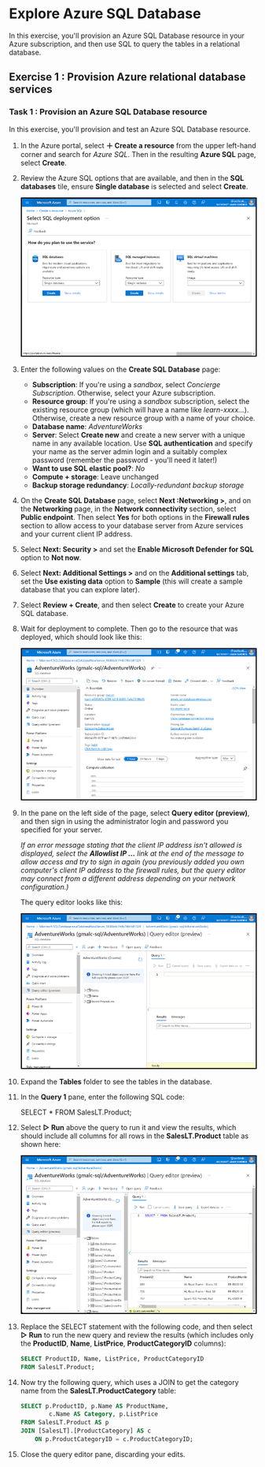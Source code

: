 # Explore Azure SQL Database

In this exercise, you'll provision an Azure SQL Database resource in your Azure subscription, and then use SQL to query the tables in a relational database. 

## Exercise 1 : Provision Azure relational database services

### Task 1 : Provision an Azure SQL Database resource

In this exercise, you'll provision and test an Azure SQL Database resource.

1. In the Azure portal, select  **＋ Create a resource**  from the upper left-hand corner and search for  _Azure SQL_. Then in the resulting  **Azure SQL**  page, select  **Create**.
    
2. Review the Azure SQL options that are available, and then in the  **SQL databases**  tile, ensure  **Single database**  is selected and select  **Create**.
    
   ![Screenshot of the Azure portal showing the Azure SQL page.](media/azure-sql-portal.png)
    
3. Enter the following values on the  **Create SQL Database**  page:
    
    -   **Subscription**: If you're using a  _sandbox_, select  _Concierge Subscription_. Otherwise, select your Azure subscription.
    -   **Resource group**: If you're using a  _sandbox_  subscription, select the existing resource group (which will have a name like  _learn-xxxx..._). Otherwise, create a new resource group with a name of your choice.
    -   **Database name**:  _AdventureWorks_
    -   **Server**: Select  **Create new**  and create a new server with a unique name in any available location. Use  **SQL authentication**  and specify your name as the server admin login and a suitably complex password (remember the password - you'll need it later!)
    -   **Want to use SQL elastic pool?**:  _No_
    -   **Compute + storage**: Leave unchanged
    -   **Backup storage redundancy**:  _Locally-redundant backup storage_
4. On the  **Create SQL Database**  page, select  **Next :Networking >**, and on the  **Networking**  page, in the  **Network connectivity**  section, select  **Public endpoint**. Then select  **Yes**  for both options in the  **Firewall rules**  section to allow access to your database server from Azure services and your current client IP address.
    
5. Select  **Next: Security >**  and set the  **Enable Microsoft Defender for SQL**  option to  **Not now**.
    
6. Select  **Next: Additional Settings >**  and on the  **Additional settings**  tab, set the  **Use existing data**  option to  **Sample**  (this will create a sample database that you can explore later).
    
7. Select  **Review + Create**, and then select  **Create**  to create your Azure SQL database.
    
8. Wait for deployment to complete. Then go to the resource that was deployed, which should look like this:
    
   ![Screenshot of the Azure portal showing the SQL Database page.](media/sql-database-portal.png)
    
9. In the pane on the left side of the page, select  **Query editor (preview)**, and then sign in using the administrator login and password you specified for your server.
    
    _If an error message stating that the client IP address isn't allowed is displayed, select the  **Allowlist IP ...**  link at the end of the message to allow access and try to sign in again (you previously added you own computer's client IP address to the firewall rules, but the query editor may connect from a different address depending on your network configuration.)_
    
   The query editor looks like this:
    
   ![Screenshot of the Azure portal showing the query editor.](media/query-editor.png)
    
10. Expand the  **Tables**  folder to see the tables in the database.
    
11. In the  **Query 1**  pane, enter the following SQL code:

    SELECT * FROM SalesLT.Product;
    
12. Select  **▷ Run**  above the query to run it and view the results, which should include all columns for all rows in the  **SalesLT.Product**  table as shown here:
    
    ![Screenshot of the Azure portal showing the query editor with query results.](media/sql-query-results.png)
    
13. Replace the SELECT statement with the following code, and then select **&#9655; Run** to run the new query and review the results (which includes only the **ProductID**, **Name**, **ListPrice**, **ProductCategoryID** columns):

    ```sql
    SELECT ProductID, Name, ListPrice, ProductCategoryID
    FROM SalesLT.Product;
    ```

14. Now try the following query, which uses a JOIN to get the category name from the **SalesLT.ProductCategory** table:

    ```sql
    SELECT p.ProductID, p.Name AS ProductName,
            c.Name AS Category, p.ListPrice
    FROM SalesLT.Product AS p
    JOIN [SalesLT].[ProductCategory] AS c
        ON p.ProductCategoryID = c.ProductCategoryID;
    ```

15. Close the query editor pane, discarding your edits.
  
